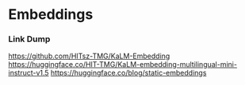 # Embeddings



### Link Dump
https://github.com/HITsz-TMG/KaLM-Embedding
https://huggingface.co/HIT-TMG/KaLM-embedding-multilingual-mini-instruct-v1.5
https://huggingface.co/blog/static-embeddings